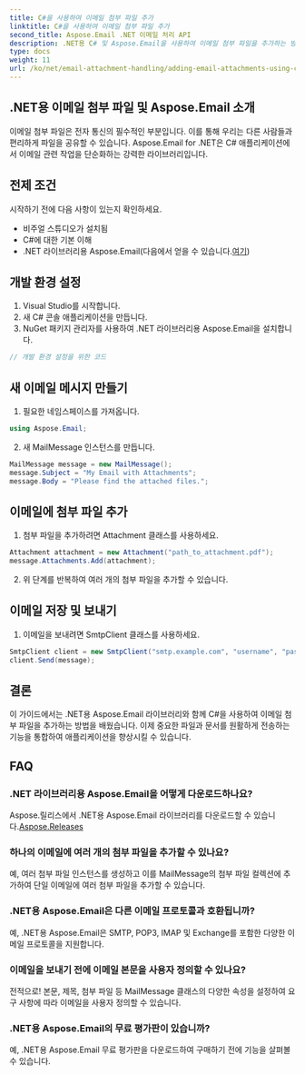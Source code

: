 ```yaml
---
title: C#을 사용하여 이메일 첨부 파일 추가
linktitle: C#을 사용하여 이메일 첨부 파일 추가
second_title: Aspose.Email .NET 이메일 처리 API
description: .NET용 C# 및 Aspose.Email을 사용하여 이메일 첨부 파일을 추가하는 방법을 알아보세요. 원활한 통합을 위한 코드 예제가 포함된 단계별 가이드입니다.
type: docs
weight: 11
url: /ko/net/email-attachment-handling/adding-email-attachments-using-csharp/
---
```


## .NET용 이메일 첨부 파일 및 Aspose.Email 소개

이메일 첨부 파일은 전자 통신의 필수적인 부분입니다. 이를 통해 우리는 다른 사람들과 편리하게 파일을 공유할 수 있습니다. Aspose.Email for .NET은 C# 애플리케이션에서 이메일 관련 작업을 단순화하는 강력한 라이브러리입니다.

## 전제 조건

시작하기 전에 다음 사항이 있는지 확인하세요.

- 비주얼 스튜디오가 설치됨
- C#에 대한 기본 이해
-  .NET 라이브러리용 Aspose.Email(다음에서 얻을 수 있습니다.[여기](https://products.aspose.com/email/net))

## 개발 환경 설정

1. Visual Studio를 시작합니다.
2. 새 C# 콘솔 애플리케이션을 만듭니다.
3. NuGet 패키지 관리자를 사용하여 .NET 라이브러리용 Aspose.Email을 설치합니다.

```csharp
// 개발 환경 설정을 위한 코드
```

## 새 이메일 메시지 만들기

1. 필요한 네임스페이스를 가져옵니다.

```csharp
using Aspose.Email;

```

2. 새 MailMessage 인스턴스를 만듭니다.

```csharp
MailMessage message = new MailMessage();
message.Subject = "My Email with Attachments";
message.Body = "Please find the attached files.";
```

## 이메일에 첨부 파일 추가

1. 첨부 파일을 추가하려면 Attachment 클래스를 사용하세요.

```csharp
Attachment attachment = new Attachment("path_to_attachment.pdf");
message.Attachments.Add(attachment);
```

2. 위 단계를 반복하여 여러 개의 첨부 파일을 추가할 수 있습니다.

## 이메일 저장 및 보내기

1. 이메일을 보내려면 SmtpClient 클래스를 사용하세요.

```csharp
SmtpClient client = new SmtpClient("smtp.example.com", "username", "password");
client.Send(message);
```

## 결론

이 가이드에서는 .NET용 Aspose.Email 라이브러리와 함께 C#을 사용하여 이메일 첨부 파일을 추가하는 방법을 배웠습니다. 이제 중요한 파일과 문서를 원활하게 전송하는 기능을 통합하여 애플리케이션을 향상시킬 수 있습니다.

## FAQ

### .NET 라이브러리용 Aspose.Email을 어떻게 다운로드하나요?

 Aspose.릴리스에서 .NET용 Aspose.Email 라이브러리를 다운로드할 수 있습니다.[Aspose.Releases](https://releases.aspose.com/email/net/)

### 하나의 이메일에 여러 개의 첨부 파일을 추가할 수 있나요?

예, 여러 첨부 파일 인스턴스를 생성하고 이를 MailMessage의 첨부 파일 컬렉션에 추가하여 단일 이메일에 여러 첨부 파일을 추가할 수 있습니다.

### .NET용 Aspose.Email은 다른 이메일 프로토콜과 호환됩니까?

예, .NET용 Aspose.Email은 SMTP, POP3, IMAP 및 Exchange를 포함한 다양한 이메일 프로토콜을 지원합니다.

### 이메일을 보내기 전에 이메일 본문을 사용자 정의할 수 있나요?

전적으로! 본문, 제목, 첨부 파일 등 MailMessage 클래스의 다양한 속성을 설정하여 요구 사항에 따라 이메일을 사용자 정의할 수 있습니다.

### .NET용 Aspose.Email의 무료 평가판이 있습니까?

예, .NET용 Aspose.Email 무료 평가판을 다운로드하여 구매하기 전에 기능을 살펴볼 수 있습니다.
